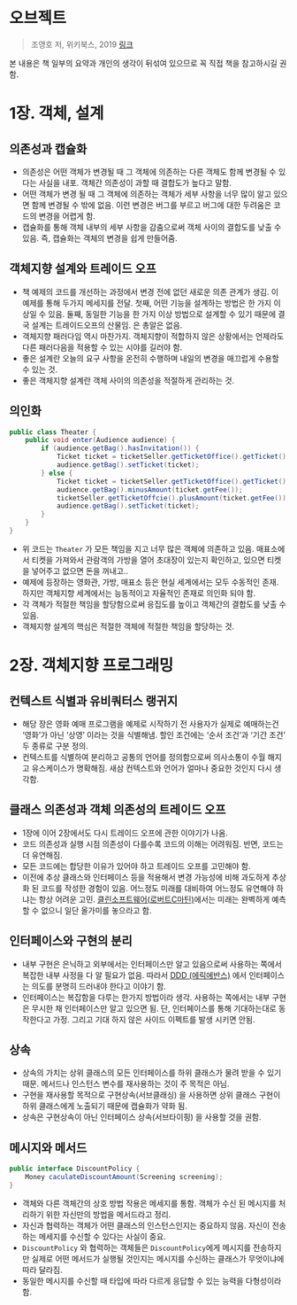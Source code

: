 # 오브젝트
> 조영호 저, 위키북스, 2019 [링크](http://www.yes24.com/Product/Goods/74219491?scode=032&OzSrank=1)  

본 내용은 책 일부의 요약과 개인의 생각이 뒤섞여 있으므로 꼭 직접 책을 참고하시길 권함.

# 1장. 객체, 설계
## 의존성과 캡슐화
- 의존성은 어떤 객체가 변경될 때 그 객체에 의존하는 다른 객체도 함께 변경될 수 있다는 사실을 내포. 객체간 의존성이 과할 때 결합도가 높다고 말함.
- 어떤 객체가 변경 될 때 그 객체에 의존하는 객체가 세부 사항을 너무 많이 알고 있으면 함께 변경될 수 밖에 없음. 이런 변경은 버그를 부르고 버그에 대한 두려움은 코드의 변경을 어렵게 함.
- 캡슐화를 통해 객체 내부의 세부 사항을 감춤으로써  객체 사이의 결합도를 낮출 수 있음.  즉, 캡슐화는 객체의 변경을 쉽게 만들어줌.

## 객체지향 설계와 트레이드 오프
- 책 예제의 코드를 개선하는 과정에서 변경 전에 없던 새로운 의존 관계가 생김. 이 예제를 통해 두가지 메세지를 전달. 첫째, 어떤 기능을 설계하는 방법은 한 가지 이상일 수 있음. 둘째, 동일한 기능을 한 가지 이상 방법으로 설계할 수 있기 때문에 결국 설계는 트레이드오프의 산물임. 은 총알은 없음.
- 객체지향 패러다임 역시 마찬가지. 객체지향이 적합하지 않은 상황에서는 언제라도 다른 패러다음을 적용할 수 있는 시야를 길러야 함.
- 좋은 설계란 오늘의 요구 사항을 온전히 수행하며 내일의 변경을 매끄럽게 수용할 수 있는 것.
- 좋은 객체지향 설계란 객체 사이의 의존성을 적절하게 관리하는 것.

## 의인화
```java
public class Theater {
    public void enter(Audience audience) {
        if (audience.getBag().hasInvitation()) {
            Ticket ticket = ticketSeller.getTicketOffice().getTicket();
            audience.getBag().setTicket(ticket);
        } else {
            Ticket ticket = ticketSeller.getTicketOffice().getTicket();
            audience.getBag().minusAmount(ticket.getFee());
            ticketSeller.getTicketOffcie().plusAmount(ticket.getFee());
            audience.getBag().setTicket(ticket);
        }
    }
}
```
- 위 코드는 `Theater` 가 모든 책임을 지고 너무 많은 객체에 의존하고 있음. 매표소에서 티켓을 가져와서 관람객의 가방을 열어 초대장이 있는지 확인하고, 있으면 티켓을 넣어주고 없으면 돈을 꺼내고..
- 예제에 등장하는 영화관, 가방, 매표소 등은 현실 세계에서는 모두 수동적인 존재. 하지만 객체지향 세계에서는 능동적이고 자율적인 존재로 의인화 되야 함.
- 각 객체가 적절한 책임을 할당함으로써 응집도를 높이고 객체간의 결합도를 낮출 수 있음.
- 객체지향 설계의 핵심은 적절한 객체에 적절한 책임을 할당하는 것.

# 2장. 객체지향 프로그래밍
## 컨텍스트 식별과 유비쿼터스 랭귀지
- 해당 장은 영화 예매 프로그램을 예제로 시작하기 전 사용자가 실제로 예매하는건 ‘영화’가 아닌 ‘상영’ 이라는 것을 식별해냄. 할인 조건에는 ‘순서 조건’과 ‘기간 조건’ 두 종류로 구분 정의.
- 컨텍스트를 식별하여 분리하고 공통의 언어를 정의함으로써 의사소통이 수월 해지고 유스케이스가 명확해짐. 새삼 컨텍스트와 언어가 얼마나 중요한 것인지 다시 생각함.

## 클래스 의존성과 객체 의존성의 트레이드 오프
- 1장에 이어 2장에서도 다시 트레이드 오프에 관한 이야기가 나옴.
- 코드 의존성과 실행 시점 의존성이 다를수록 코드의 이해는 어려워짐. 반면, 코드는 더 유연해짐.
- 모든 코드에는 합당한 이유가 있어야 하고 트레이드 오프를 고민해야 함.
- 이전에 추상 클래스와 인터페이스 등을 적용해서 변경 가능성에 비해 과도하게 추상화 된 코드를 작성한 경험이 있음.  어느정도 미래를 대비하여 어느정도 유연해야 하냐는 항상 어려운 고민. [클린소프트웨어(로버트C마틴)](https://github.com/iamkyu/TIL/blob/master/books/summary/clean-software.md#9-%EA%B0%9C%EB%B0%A9-%ED%8F%90%EC%87%84-%EC%9B%90%EC%B9%99-open-closed-principle)에서는 미래는 완벽하게 예측할 수 없으니 일단 올가미를 놓으라고 함.

## 인터페이스와 구현의 분리
- 내부 구현은 은닉하고 외부에서는 인터페이스만 알고 있음으로써 사용하는 쪽에서 복잡한 내부 사정을 다 알 필요가 없음. 따라서 [DDD (에릭에반스)](https://github.com/iamkyu/TIL/blob/master/books/summary/ddd.md#%EC%9D%98%EB%8F%84%EB%A5%BC-%EB%93%9C%EB%9F%AC%EB%82%B4%EB%8A%94-%EC%9D%B8%ED%84%B0%ED%8E%98%EC%9D%B4%EC%8A%A4) 에서 인터페이스는 의도를 분명히 드러내야 한다고 이야기 함.
- 인터페이스는 복잡함을 다루는 한가지 방법이라 생각. 사용하는 쪽에서는 내부 구현은 무시한 채 인터페이스만 알고 있으면 됨. 단, 인터페이스를 통해 기대하는대로 동작한다고 가정. 그리고 기대 하지 않은 사이드 이펙트를 발생 시키면 안됨.

## 상속
- 상속의 가치는 상위 클래스의 모든 인터페이스를 하위 클래스가 물려 받을 수 있기 때문. 메서드나 인스턴스 변수를 재사용하는 것이 주 목적은 아님.
- 구현을 재사용할 목적으로 구현상속(서브클래싱) 을 사용하면 상위 클래스 구현이 하위 클래스에게 노출되기 때문에 캡슐화가 약화 됨.
- 상속은 구현상속이 아닌 인터페이스 상속(서브타이핑) 을 사용할 것을 권함.

## 메시지와 메서드
```java
public interface DiscountPolicy {
	Money caculateDiscountAmount(Screening screening);
}
```
- 객체와 다른 객체간의 상호 방법 작용은 메세지를 통함. 객체가 수신 된 메시지를 처리하기 위한 자신만의 방법을 메서드라고 정리.
- 자신과 협력하는 객체가 어떤 클래스의 인스턴스인지는 중요하지 않음. 자신이 전송하는 메세지를 수신할 수 있다는 사실이 중요.
- `DiscountPolicy` 와 협력하는 객체들은 `DiscountPolicy`에게 메시지를 전송하지만 실제로 어떤 메서드가 실행될 것인지는 메시지를 수신하는 클래스가 무엇이냐에 따라 달라짐.
- 동일한 메시지를 수신할 때 타입에 따라 다르게 응답할 수 있는 능력을 다형성이라 함.
